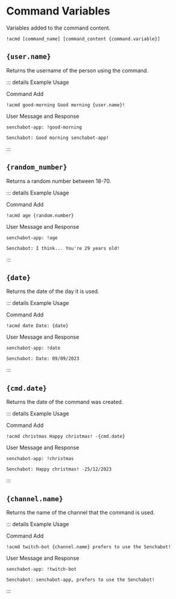 # Command Variables

<!-- Komut içeriğine eklenen değişkenlerdir. -->

Variables added to the command content.

```
!acmd [command_name] [command_content {command.variable}]
```

## `{user.name}`

<!-- Komutu kullanan kişinin kullanıcı adını yazar. -->

Returns the username of the person using the command.

::: details Example Usage

Command Add

```
!acmd good-morning Good morning {user.name}!

```

<!-- Kullanıcı Mesajı ve Yanıtı -->

User Message and Response

```
senchabot-app: !good-morning

Senchabot: Good morning senchabot-app!

```

:::

## `{random_number}`

<!-- 18-70 arasında rastgele sayı döndürür. -->

Returns a random number between 18-70.

::: details Example Usage

Command Add

```
!acmd age {random.number}
```

<!-- Kullanıcı Mesajı ve Yanıtı -->

User Message and Response

```
senchabot-app: !age

Senchabot: I think... You're 29 years old!
```

:::

## `{date}`

<!-- Komutun çalıştırıldığı tarihi döndürür. -->

Returns the date of the day it is used.

::: details Example Usage

Command Add

```
!acmd date Date: {date}
```

<!-- Kullanıcı Mesajı ve Yanıtı -->

User Message and Response

```
senchabot-app: !date

Senchabot: Date: 09/09/2023
```

:::

## `{cmd.date}`

<!-- Komutun oluşturulduğu tarihi döndürür. -->

Returns the date of the command was created.

::: details Example Usage

Command Add

```
!acmd christmas Happy christmas! -{cmd.date}
```

<!-- Kullanıcı Mesajı ve Yanıtı -->

User Message and Response

```
senchabot-app: !christmas

Senchabot: Happy christmas! -25/12/2023
```

:::

## `{channel.name}`

<!-- Komutun çalıştırıldığı kanalın adını döndürür. -->

Returns the name of the channel that the command is used.

::: details Example Usage

Command Add

```
!acmd twitch-bot {channel.name} prefers to use the Senchabot!
```

<!-- Kullanıcı Mesajı ve Yanıtı -->

User Message and Response

```
senchabot-app: !twitch-bot

Senchabot: senchabot-app, prefers to use the Senchabot!
```

:::
